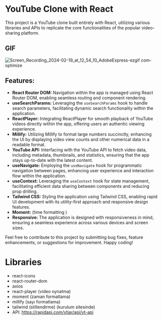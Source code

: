 
# YouTube Clone with React

This project is a YouTube clone built entirely with React, utilizing various libraries and APIs to replicate the core functionalities of the popular video-sharing platform.

## GIF

![Screen_Recording_2024-02-19_at_12_54_10_AdobeExpress-ezgif com-optimize](https://github.com/tubayapa/Responsive-YouTube-Clone-with-React/assets/147662888/70701b29-0fe2-41dc-a083-60e92aace456)


## Features:

- **React Router DOM:** Navigation within the app is managed using React Router DOM, enabling seamless routing and component rendering.
- **useSearchParams:** Leveraging the `useSearchParams` hook to handle search parameters, facilitating dynamic search functionality within the application.
- **ReactPlayer:** Integrating ReactPlayer for smooth playback of YouTube videos directly within the app, offering users an authentic viewing experience.
- **Millify:** Utilizing Millify to format large numbers succinctly, enhancing the UI by displaying video view counts and other numerical data in a readable format.
- **YouTube API:** Interfacing with the YouTube API to fetch video data, including metadata, thumbnails, and statistics, ensuring that the app stays up-to-date with the latest content.
- **useNavigate:** Employing the `useNavigate` hook for programmatic navigation between pages, enhancing user experience and interaction flow within the application.
- **useContext:** Leveraging the `useContext` hook for state management, facilitating efficient data sharing between components and reducing prop drilling.
- **Tailwind CSS:** Styling the application using Tailwind CSS, enabling rapid UI development with its utility-first approach and responsive design features.
- **Moment:** (time formatting )
- **Responsive:** The application is designed with responsiveness in mind, ensuring a seamless experience across various devices and screen sizes.



Feel free to contribute to this project by submitting bug fixes, feature enhancements, or suggestions for improvement. Happy coding!

# Libraries 

- react-icons
- react-router-dom
- axios
- react-player (video oynatma)
- moment (zaman formatlama)
- millify (sayı formatlama)
- tailwind (stillendirme) (kurulum sitesinde)
- API: https://rapidapi.com/ytjar/api/yt-api
